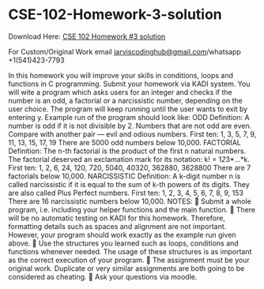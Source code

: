 # CSE-102-Homework-3-solution

Download Here: [CSE 102 Homework #3 solution](https://jarviscodinghub.com/assignment/cse-102-homework-3-solution/)

For Custom/Original Work email jarviscodinghub@gmail.com/whatsapp +1(541)423-7793

In this homework you will improve your skills in conditions, loops and functions in C programming. Submit your homework via KADI system.
You will wite a program which asks users for an integer and checks if the number is an odd, a factorial or a narcissistic number, depending on the user choice. The program will keep running until the user wants to exit by entering y. Example run of the program should look like:
ODD Definition: A number is odd if it is not divisible by 2. Numbers that are not odd are even. Compare with another pair — evil and odious numbers. First ten: 1, 3, 5, 7, 9, 11, 13, 15, 17, 19 There are 5000 odd numbers below 10,000.
FACTORIAL Definition: The n-th factorial is the product of the first n natural numbers. The factorial deserved an exclamation mark for its notation: k! = 1*2*3*…*k. First ten: 1, 2, 6, 24, 120, 720, 5040, 40320, 362880, 3628800 There are 7 factorials below 10,000.
NARCISSISTIC Definition: A k-digit number n is called narcissistic if it is equal to the sum of k-th powers of its digits. They are also called Plus Perfect numbers. First ten: 1, 2, 3, 4, 5, 6, 7, 8, 9, 153 There are 16 narcissistic numbers below 10,000.
NOTES:
 Submit a whole program, i.e. including your helper functions and the main function.  There will be no automatic testing on KADI for this homework. Therefore, formatting details such as spaces and alignment are not important. However, your program should work exactly as the example run given above.  Use the structures you learned such as loops, conditions and functions whenever needed. The usage of these structures is as important as the correct execution of your program.  The assignment must be your original work. Duplicate or very similar assignments are both going to be considered as cheating.  Ask your questions via moodle.
